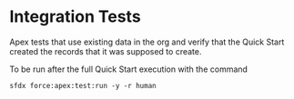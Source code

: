 # Integration Tests

Apex tests that use existing data in the org and verify that the Quick Start created the records that it was supposed to create.

To be run after the full Quick Start execution with the command

```
sfdx force:apex:test:run -y -r human
```
